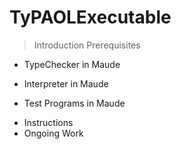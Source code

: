# TyPAOLExecutable 

> Introduction
>  Prerequisites
+ TypeChecker in Maude
- Interpreter in Maude
* Test Programs in Maude
- Instructions
- Ongoing Work

